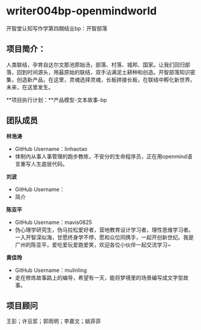 # writer004bp-openmindworld
开智堂认知写作学第四期结业bp：开智部落

## 项目简介：
人类联结，孕育自达尔文那池原始汤，部落、村落、城邦、国家。让我们回归部落，回到时间源头，用最原始的联结，双手沾满泥土耕种和创造。开智部落知识密集，创造新产品，在这里，灵魂选择灵魂，长板拼接长板，在联结中孵化新世界。未来，在这里发生。

**项目执行计划：**产品模型-文本故事-bp

## 团队成员

**林浩涛**
- GitHub Username：linhaotao
- 体制内从事人事管理的跑步教练，不安分的生命程序员，正在用openmind语言重写人生底层代码。

**刘波**
- GitHub Username：
- 简介

**陈亚平**
- GitHub Username：mavis0825
- 伪心理学研究生，伪马拉松爱好者，营地教育设计学习者，理性思维学习者。一入开智深似海，甘愿终身学不停，愿和众位同携手，一起开创新世纪。我是广州的陈亚平，爱吃爱玩爱跑爱笑，欢迎各位小伙伴一起交流学习~

**黄佳玲**
- GitHub Username：mulinling
- 走在修炼故事路上的编导，希望有一天，能将梦境里的场景编写成文字型故事。

## 项目顾问
王彭；许豆浆；郭雨明；李嘉文；姚菲菲
